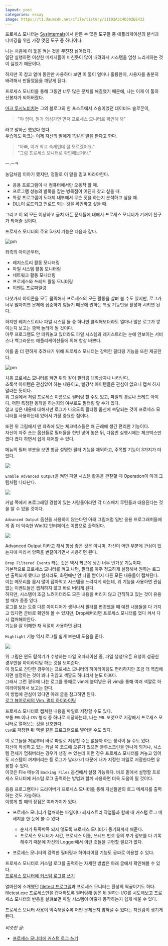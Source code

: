 ```yaml
---
layout: post
categories: essay
image: https://t1.daumcdn.net/cfile/tistory/11102A3C4D302EE432
---
```


프로세스 모니터는 [Sysinternals](https://docs.microsoft.com/en-us/sysinternals/)에서 만든 수 많은 도구들 중 애플리케이션의 분석과 디버깅을 위한 가장 멋진 도구 중 하나이다.

나는 처음에 이 툴을 켜는 것을 무진장 싫어했다.  
일단 실행하면 이상한 메세지들이 미친듯이 많이 내려와서 시스템을 엄청 느리게하는 것이 싫었기 때문이다.

하지만 꾹 참고 얼마 동안만 사용하다 보면 이 툴이 얼마나 훌륭한지, 사용자를 충분히 배려해서 만들었음을 깨닫게 된다.

프로세스 모니터를 통해 그동안 너무 많은 문제를 해결했기 때문에, 나는 이제 이 툴의 신봉자가 되어버렸다.

[마크 루시노비치](https://en.wikipedia.org/wiki/Mark_Russinovich)는 그의 블로그의 한 포스트에서 스승이었던 데이비드 솔로몬이,  
> "야 임마, 뭔가 의심가면 먼저 프로세스 모니터로 확인해 봐"

라고 말하곤 했었다 했다.  
우습게도 마크는 이제 자신의 딸에게 똑같은 말을 한다고 한다.  
> "아빠, 이거 학교 숙제인데 잘 모르겠어요."  
> "그럼 프로세스 모니터로 확인해보거라."  

ㅡ.ㅡㅋ

농담처럼 이야기 했지만, 정말로 이 말을 믿고 따라야한다.

* 응용 프로그램이 내 컴퓨터에서만 오동작 할 때.  
* 프로그램 성능의 발목을 잡는 병목점이 어딘지 찾고 싶을 때.  
* 특정 프로그램이 도대체 내부에서 무슨 짓을 하는지 분석하고 싶을 때.  
* DLL이 로드되고 언로드 되는 것을 확인하고 싶을 때.

그리고 이 외 모든 이상하고 골치 아픈 문제들에 대해서 프로세스 모니터가 기꺼이 친구가 되어줄 것이다.  

프로세스 모니터의 주요 5가지 기능은 다음과 같다.

![pm](https://t1.daumcdn.net/cfile/tistory/18409F3C4D2FFCF029)

좌측의 아이콘부터,  
* 레지스트리 활동 모니터링
* 파일 시스템 활동 모니터링
* 네트워크 활동 모니터링
* 프로세스와 쓰레드 활동 모니터링
* 이벤트 프로파일링

다섯가지 아이콘을 모두 클릭해서 프로세스의 모든 활동을 살펴 볼 수도 있지만, 로그가 너무 많아지면 문제에 집중하기 힘들기 때문에 원하는 특정 기능만을 활성화 시키면 된다.

하지만 레지스트리나 파일 시스템 둘 중 하나만 클릭해보더라도 얼마나 많은 로그가 쌓이는지 보고는 깜짝 놀라게 될 것이다.  
아무 프로그램도 안 띄워놓고 있더라도 파일 시스템과 레지스트리는 눈에 안보이는 서비스나 백그라운드 애플리케이션들에 의해 항상 바쁘다.

이를 좀 더 편하게 추려내기 위해 프로세스 모니터는 강력한 필터링 기능을 또한 제공한다.

![pm](https://t1.daumcdn.net/cfile/tistory/19433B3A4D2FFCB401)

처음 프로세스 모니터를 켜면 위와 같이 필터링 대화상자나 나타난다.  
초록색 아이템은 관심있어 하는 내용이고, 빨강색 아이템들은 관심이 없으니 캡쳐 하지 말라는 뜻이다.  
위 그림에서 처럼 프로세스 이름으로 필터링 할 수도 있고, 파일의 경로나 쓰레드 아이디, 어떤 특정한 동작을 하는지의 여부로도 필터링 할 수가 있다.  
알고 싶은 내용에 대해서만 로그가 나오도록 필터링 옵션에 숙달되는 것이 프로세스 모니터를 사용하는데 있어서 가장 중요한 점이다.

또한 위 그림에서 맨 좌측에 있는 체크박스들은 꽤 근래에 생긴 편리한 기능이다.  
자신이 자주 쓰는 옵션들로 필터들을 한번 넣어 놓은 뒤, 다음번 실행시에는 체크박스만 껐다 켰다 하면서 쉽게 제어할 수 있다.


메뉴의 필터 부분을 보면 방금 설명한 필터 기능을 제외하고, 주목할 기능이 3가지가 더 있다.

![](https://t1.daumcdn.net/cfile/tistory/193EBF3B4D2FFCE104)

`Enable Advanced Output`을 켜면 파일 시스템 활동을 관찰할 때 Operation이 아래 그림처럼 나타난다.

![](https://t1.daumcdn.net/cfile/tistory/1243CF414D30009A34)

커널 쪽에서 프로그래밍 경험이 있는 사람들이라면 각 디스패치 루틴들과 대응된다는 것을 알 수 있을 것이다.

`Advanced Output` 옵션을 사용하지 않는다면 아래 그림처럼 일반 응용 프로그래머들에게 좀 더 익숙한 Win32 인터페이스 이름으로 출력된다.

![](https://t1.daumcdn.net/cfile/tistory/1638823D4D3000A630)


Advanced Output 이라고 해서 항상 좋은 것은 아니며, 자신이 어떤 부분에 관심이 있는지에 따라서 양쪽을 번갈아가면서 사용하면 된다.

`Drop Filtered Events` 라는 것은 역시 최근에 생긴 너무 반가운 기능이다.  
기본적으로 프로세스 모니터를 켜고 나면, 필터를 아주 정교하게 설정해서 원하는 로그만 출력되게 했다고 할지라도, 화면에만 안 나올 뿐이지 다른 모든 내용들이 캡쳐된다.  
이는 메모리를 몹시 많이 잡아먹고 시스템을 느려지게 하는데, 위 기능을 사용하면 관심없는 이벤트들은 캡쳐하지 않고 바로 버리게 된다.  
하지만, 시스템이 조금 느려지더라도 모든 내용을 버리지 않고 간직하고 있는 것이 유용할 때가 종종 있다.  
로그를 보는 도중 다른 아이디어가 생각나서 필터를 변경했을 때 예전 내용들을 다 가지고 있다면 곧바로 확인해 볼 수 있지만, Drop해버리면 프로세스 모니터를 껐다 켜서 다시 캡쳐해야한다.  
기능을 잘 이해한 채 적절히 사용하면 된다.


`Highlight` 기능 역시 로그를 쉽게 보는데 도움을 준다.

![](https://t1.daumcdn.net/cfile/tistory/11102A3C4D302EE432)

위 그림은 윈도 탐색기가 수행하는 파일 오퍼레이션 중, 파일 생성/오픈 요청이 성공한 경우만을 하이라이팅 하는 것을 보여준다.  
이 정도로 간단한 경우에는 프로세스 모니터의 하이라이팅도 편리하지만 조금 더 복잡해지면 설정하는 것이 꽤나 귀찮고 색깔도 하나라서 눈도 아프다.  
그래서 그런 경우에 나는 로그를 통째로 vim에 붙여넣은 뒤 vim을 통해 여러 색깔로 하이라이팅해서 보고는 한다.  
이 방법에 관심이 있다면 아래 글을 참고하면 된다.  
[로그 뷰어로써의 Vim, 멀티 하이라이팅](/essay/2010/06/10/vim-as-a-log-viewer-multi-highlighting.html)

프로세스 모니터로 캡쳐한 내용을 파일로 저장할 수도 있다.  
보통 `PML`이나 `CSV` 형식 중 하나로 저장하는데, 나는 `PML` 포맷으로 저장해서 프로세스 모니터로 열어보는 것을 선호한다.  
`CSV`로 저장한 뒤 엑셀 같은 프로그램으로 열어볼 수도 있다.

이 로그들을 처음부터 바로 파일로 저장할 수는 없을까 하는 생각이 들 수도 있다.  
자신이 작성하고 있는 커널 쪽 코드에 오류가 있으면 블루스크린을 만나게 되거나, 시스템 전체가 멈춰버리는 경우가 생길 수 있는데 이런 경우 프로세스 모니터를 켜놓고 있어도 시스템이 꺼져버리는 등 로그가 날라가기 때문에 내가 지정한 파일로 저장한다면 유용할 수 있다.  
이것은 File 메뉴의 `Backing Files` 옵션에서 설정 가능하다.
바로 밑에서 설명할 프로세스 모니터에 커스텀 로그 출력하는 방법과 함께 사용하면 더욱 도움이 될 것이다.


응용 프로그램이나 드라이버가 프로세스 모니터를 통해 자신들만의 로그 메세지를 출력하는 것도 가능하다.  
이렇게 할 때의 장점은 여러가지가 있다.

* 프로세스 모니터가 캡쳐하는 파일이나 레지스트리 작업들과 함께 내 커스텀 로그 메세지를 한 눈에 볼 수 있다.  
  * 순서가 뒤죽박죽 되지 않도록 프로세스 모니터가 동기화까지 해준다.
  * 프로세스 모니터가 시간, 프로세스 이름, 쓰레드 번호 등의 부가 정보를 다 기록해주기 때문에 자신의 Logger에서 이런 것들을 구현할 필요가 없다.

* 프로세스 모니터의 강력한 필터링과 하이라이팅 기능도 공짜로 이용할 수 있다.  

프로세스 모니터로 커스텀 로그를 출력하는 자세한 방법은 아래 글에서 확인해볼 수 있다.  
[프로세스 모니터에 커스텀 로그를 쓰기](/essay/2010/08/07/process-monitor-custom-log.html)

얼마전에 소개했던 [filetest 프로그램](/programming/2010/12/27/파일-조작-테스트를-위한-최고의-프로그램.html)과 프로세스 모니터는 환상의 짝궁이기도 하다.  
filetest.exe 프로세스만을 캡쳐하도록 필터링해 놓은 뒤 원하는 I/O를 시도해보고 프로세스 모니터의 반응을 살펴보면 파일 시스템이 어떻게 동작하는지 쉽게 배울 수 있다.

프로세스 모니터 사용이 익숙해질수록 어떤 문제든지 밝혀낼 수 있다는 자신감이 생기게 된다.
<br>
<br>
*비슷한 글:*
* [프로세스 모니터에 커스텀 로그 쓰기](/essay/2010/08/07/process-monitor-custom-log.html)